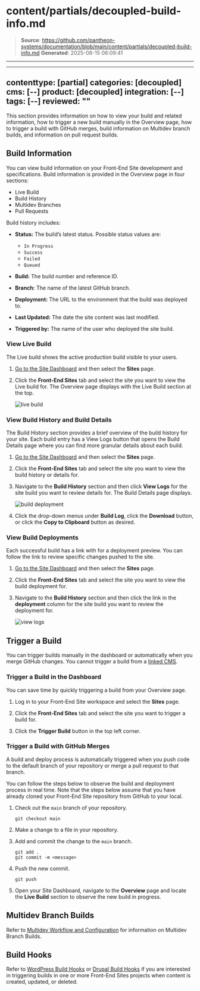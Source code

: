 # content/partials/decoupled-build-info.md

> **Source**: https://github.com/pantheon-systems/documentation/blob/main/content/partials/decoupled-build-info.md
> **Generated**: 2025-08-15 06:09:41

---

---
contenttype: [partial]
categories: [decoupled]
cms: [--]
product: [decoupled]
integration: [--]
tags: [--]
reviewed: ""
---

This section provides information on how to view your build and related information, how to trigger a new build manually in the Overview page, how to trigger a build with GitHub merges, build information on Multidev branch builds, and information on pull request builds.

## Build Information

You can view build information on your Front-End Site development and specifications. Build information is provided in the Overview page in four sections:

- Live Build
- Build History
- Multidev Branches
- Pull Requests

Build history includes:

- **Status:** The build’s latest status. Possible status values are:
    - `In Progress`
    - `Success`
    - `Failed`
    - `Queued`

- **Build:** The build number and reference ID.
- **Branch:** The name of the latest GitHub branch.
- **Deployment:** The URL to the environment that the build was deployed to.
- **Last Updated:** The date the site content was last modified.
- **Triggered by:** The name of the user who deployed the site build.

### View Live Build

The Live build shows the active production build visible to your users.

1. [Go to the Site Dashboard](/guides/account-mgmt/workspace-sites-teams/sites#site-dashboard) and then select the **Sites** page.

1. Click the **Front-End Sites** tab and select the site you want to view the Live build for. The Overview page displays with the Live Build section at the top.

    ![live build](../../images/decoupled-live-build.png)


### View Build History and Build Details

The Build History section provides a brief overview of the build history for your site. Each build entry has a View Logs button that opens the Build Details page where you can find more granular details about each build.

1. [Go to the Site Dashboard](/guides/account-mgmt/workspace-sites-teams/sites#site-dashboard) and then select the **Sites** page.

1. Click the **Front-End Sites** tab and select the site you want to view the build history or details for.

1. Navigate to the **Build History** section and then click **View Logs** for the site build you want to review details for. The Build Details page displays.

    ![build deployment](../../images/decoupled-view-logs.png)

1. Click the drop-down menus under **Build Log**, click the **Download** button, or click the **Copy to Clipboard** button as desired.

### View Build Deployments

Each successful build has a link with for a deployment preview. You can follow the link to review specific changes pushed to the site.

1. [Go to the Site Dashboard](/guides/account-mgmt/workspace-sites-teams/sites#site-dashboard) and then select the **Sites** page.

1. Click the **Front-End Sites** tab and select the site you want to view the build deployment for.

1. Navigate to the **Build History** section and then click the link in the **deployment** column for the site build you want to review the deployment for.

    ![view logs](../../images/decoupled-view-logs.png)


## Trigger a Build

You can trigger builds manually in the dashboard or automatically when you merge GitHub changes. You cannot trigger a build from a [linked CMS](/guides/decoupled/overview/manage-settings#cms-settings).

### Trigger a Build in the Dashboard

You can save time by quickly triggering a build from your Overview page.

1. Log in to your Front-End Site workspace and select the **Sites** page.

1. Click the **Front-End Sites** tab and select the site you want to trigger a build for.

1. Click the **Trigger Build** button in the top left corner.

### Trigger a Build with GitHub Merges

A build and deploy process is automatically triggered when you
push code to the default branch of your repository or merge a pull
request to that branch.

You can follow the steps below to observe the build and deployment process in real time. Note that the steps below assume that you have already cloned your Front-End Site repository from GitHub to your local.

1. Check out the `main` branch of your repository.

    ```bash{promptUser: user}
    git checkout main
    ```

1. Make a change to a file in your repository.

1. Add and commit the change to the `main` branch.

    ```bash{promptUser: user}
    git add .
    git commit -m <message>
    ```

1. Push the new commit.

    ```bash{promptUser: user}
    git push
    ```

1. Open your Site Dashboard, navigate to the **Overview** page and locate the **Live Build** section to observe the new build in progress.

## Multidev Branch Builds

Refer to [Multidev Workflow and Configuration](/guides/decoupled/overview/fes-multidev) for information on Multidev Branch Builds.

## Build Hooks

Refer to [WordPress Build Hooks](/guides/decoupled/wp-backend-starters/build-hooks) or [Drupal Build Hooks](/guides/decoupled/drupal-backend-starters/build-hooks) if you are interested in triggering builds in one or more Front-End Sites projects when content is created, updated, or deleted.